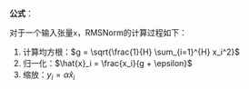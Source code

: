 **公式**：

对于一个输入张量`x`，RMSNorm的计算过程如下：

1. 计算均方根：$g = \sqrt{\frac{1}{H} \sum_{i=1}^{H} x_i^2}$
2. 归一化：$\hat{x}_i = \frac{x_i}{g + \epsilon}$
3. 缩放：$y_i = \alpha \hat{x}_i$